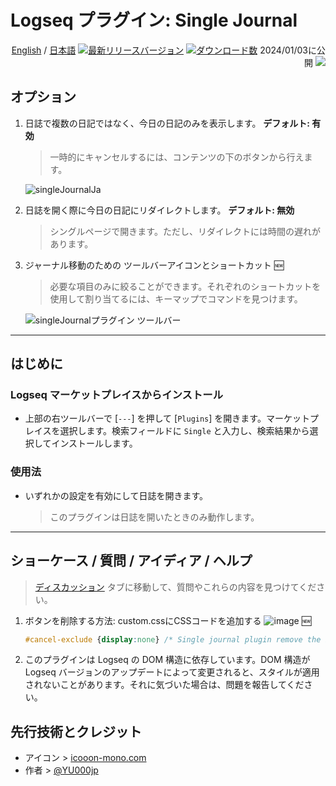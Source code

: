 # Logseq プラグイン: Single Journal

<div align="right">

[English](https://github.com/YU000jp/logseq-plugin-single-journal) / [日本語](https://github.com/YU000jp/logseq-plugin-single-journal/blob/main/readme.ja.md) [![最新リリースバージョン](https://img.shields.io/github/v/release/YU000jp/logseq-plugin-single-journal)](https://github.com/YU000jp/logseq-plugin-single-journal/releases)
[![ダウンロード数](https://img.shields.io/github/downloads/YU000jp/logseq-plugin-single-journal/total.svg)](https://github.com/YU000jp/logseq-plugin-single-journal/releases)
2024/01/03に公開 <a href="https://www.buymeacoffee.com/yu000japan"><img src="https://img.buymeacoffee.com/button-api/?text=Buy me a pizza&emoji=🍕&slug=yu000japan&button_colour=FFDD00&font_colour=000000&font_family=Poppins&outline_colour=000000&coffee_colour=ffffff" /></a>
</div>

## オプション

1. 日誌で複数の日記ではなく、今日の日記のみを表示します。 **デフォルト: 有効**
   > 一時的にキャンセルするには、コンテンツの下のボタンから行えます。

   ![singleJournalJa](https://github.com/YU000jp/logseq-plugin-single-journal/assets/111847207/28cbb862-c749-4a12-8457-e4b3cd707882)

1. 日誌を開く際に今日の日記にリダイレクトします。 **デフォルト: 無効**
   > シングルページで開きます。ただし、リダイレクトには時間の遅れがあります。

1. ジャーナル移動のための ツールバーアイコンとショートカット 🆕
   > 必要な項目のみに絞ることができます。それぞれのショートカットを使用して割り当てるには、キーマップでコマンドを見つけます。

   ![singleJournalプラグイン ツールバー](https://github.com/YU000jp/logseq-plugin-single-journal/assets/111847207/98636867-858d-4fda-a31a-9e2615dfd1a9)

---

## はじめに

### Logseq マーケットプレイスからインストール

- 上部の右ツールバーで [`---`] を押して [`Plugins`] を開きます。マーケットプレイスを選択します。検索フィールドに `Single` と入力し、検索結果から選択してインストールします。

### 使用法

- いずれかの設定を有効にして日誌を開きます。
  > このプラグインは日誌を開いたときのみ動作します。

---

## ショーケース / 質問 / アイディア / ヘルプ

> [ディスカッション](https://github.com/YU000jp/logseq-plugin-single-journal/discussions) タブに移動して、質問やこれらの内容を見つけてください。

1. ボタンを削除する方法: custom.cssにCSSコードを追加する ![image](https://github.com/YU000jp/logseq-plugin-single-journal/assets/111847207/f4cce013-c947-4e6a-9067-b4895da7d2e7) 🆕

   ```CSS
   #cancel-exclude {display:none} /* Single journal plugin remove the button */
   ```
1. このプラグインは Logseq の DOM 構造に依存しています。DOM 構造が Logseq バージョンのアップデートによって変更されると、スタイルが適用されないことがあります。それに気づいた場合は、問題を報告してください。

## 先行技術とクレジット

- アイコン > [icooon-mono.com](https://icooon-mono.com/00252-%e3%83%8f%e3%82%b5%e3%83%9f%e3%81%ae%e3%83%95%e3%83%aa%e3%83%bc%e3%82%a2%e3%82%a4%e3%82%b3%e3%83%b3/)
- 作者 > [@YU000jp](https://github.com/YU000jp)
